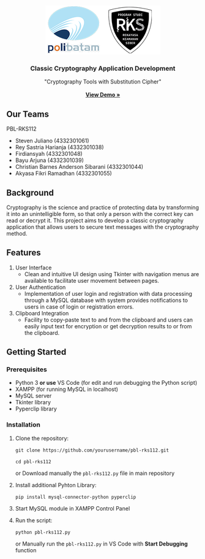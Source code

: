 <!-- PROJECT LOGO -->
<br />
<div align="center">
  <a href="https://github.com/xyzsteven/pblrks-112">
    <img src="images/logo.png" alt="Logo" width="300" height="128">
  </a>

  <h3 align="center">Classic Cryptography Application Development</h3>

  <p align="center">
    "Cryptography Tools with Substitution Cipher"
    <br />
    <br />
    <a href="https://youtu.be/qAbRE9xvTXQ"><strong>View Demo »</strong></a>
    <br />
  </p>
</div>

## Our Teams
PBL-RKS112
- Steven Juliano (4332301061)
- Rey Sastria Harianja (4332301038)
- Firdiansyah (4332301048)
- Bayu Arjuna (4332301039)
- Christian Barnes Anderson Sibarani (4332301044)
- Akyasa Fikri Ramadhan (4332301055)

## Background
Cryptography is the science and practice of protecting data by transforming it into an unintelligible form, so that only a person with the correct key can read or decrypt it. This project aims to develop a classic cryptography application that allows users to secure text messages with the cryptography method.

## Features
1. User Interface
   - Clean and intuitive UI design using Tkinter with navigation menus are available to facilitate user movement between pages.
2. User Authentication
   - Implementation of user login and registration with data processing through a MySQL database with system provides notifications to users in case of login or registration errors.
3. Clipboard Integration
   - Facility to copy-paste text to and from the clipboard and users can easily input text for encryption or get decryption results to or from the clipboard.

## Getting Started
### Prerequisites

- Python 3 **or use** VS Code (for edit and run debugging the Python script)
- XAMPP (for running MySQL in localhost)
- MySQL server
- Tkinter library
- Pyperclip library

### Installation

1. Clone the repository:

   ```
   git clone https://github.com/yourusername/pbl-rks112.git
   ```
   ```
   cd pbl-rks112
   ```
   or
   Download manually the `pbl-rks112.py` file in main repository

2. Install additional Pyhton Library:

   ```
   pip install mysql-connector-python pyperclip
   ```
3. Start MySQL module in XAMPP Control Panel
3. Run the script:
   
   ```
   python pbl-rks112.py
   ```
   or
   Manually run the `pbl-rks112.py` in VS Code with **Start Debugging** function
